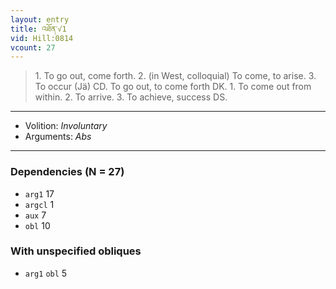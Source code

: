 ```yaml
---
layout: entry
title: འཐོན་√1
vid: Hill:0814
vcount: 27
---
```

> 1\. To go out, come forth\. 2\. (in West, colloquial) To come, to arise\. 3\. To occur (Jä) CD\. To go out, to come forth DK\. 1\. To come out from within\. 2\. To arrive\. 3\. To achieve, success DS\.

---
* Volition: _Involuntary_
* Arguments: _Abs_

---

### Dependencies (N = 27)
* `arg1` 17
* `argcl` 1
* `aux` 7
* `obl` 10


### With unspecified obliques
* `arg1` `obl` 5
